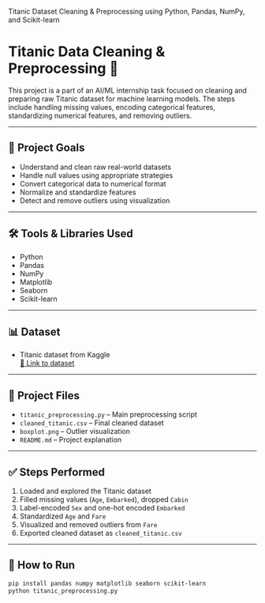 Titanic Dataset Cleaning &amp; Preprocessing using Python, Pandas, NumPy, and Scikit-learn
# Titanic Data Cleaning & Preprocessing 🧼

This project is a part of an AI/ML internship task focused on cleaning and preparing raw Titanic dataset for machine learning models. The steps include handling missing values, encoding categorical features, standardizing numerical features, and removing outliers.

---

## 🚀 Project Goals

- Understand and clean raw real-world datasets
- Handle null values using appropriate strategies
- Convert categorical data to numerical format
- Normalize and standardize features
- Detect and remove outliers using visualization

---

## 🛠️ Tools & Libraries Used

- Python
- Pandas
- NumPy
- Matplotlib
- Seaborn
- Scikit-learn

---

## 📊 Dataset

- Titanic dataset from Kaggle  
  [🔗 Link to dataset](https://www.kaggle.com/datasets/yasserh/titanic-dataset)

---

## 📁 Project Files

- `titanic_preprocessing.py` – Main preprocessing script
- `cleaned_titanic.csv` – Final cleaned dataset
- `boxplot.png` – Outlier visualization
- `README.md` – Project explanation

---

## ✅ Steps Performed

1. Loaded and explored the Titanic dataset
2. Filled missing values (`Age`, `Embarked`), dropped `Cabin`
3. Label-encoded `Sex` and one-hot encoded `Embarked`
4. Standardized `Age` and `Fare`
5. Visualized and removed outliers from `Fare`
6. Exported cleaned dataset as `cleaned_titanic.csv`

---

## 📌 How to Run

```bash
pip install pandas numpy matplotlib seaborn scikit-learn
python titanic_preprocessing.py

